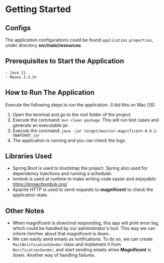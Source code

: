 # Getting Started

## Configs
The application configurations could be found `application.properties`, under directory **src/main/resources**.

## Prerequisites to Start the Application
```
- Java 11
- Maven 3.3.5+
```

## How to Run The Application
Execute the following steps to run the application. (I did this on Mac OS)
1. Open the terminal and go to the root folder of the project
2. Execute the command: `mvn clean package`. This will run test cases and generate an executable jar.
3. Execute the command: `java -jar target/monitor-magnificent-0.0.1-SNAPSHOT.jar`
4. The application is running and you can check the logs.

## Libraries Used
- Spring Boot is used to bootstrap the project. Spring also used for dependency injections and running a scheduler.
- lombok is used at runtime to make writing code easier and enjoyable: https://projectlombok.org/
- Apache HTTP is used to send requests to **magnificent** to check the application state.

## Other Notes
- When magnificent is down/not responding, this app will print error log, which could be handled
by our administrator's tool. This way we can inform him/her about that magnificent is down.
- We can easily send emails as notifications. To do so, we can create `MailNotificationSender` class and implement it
from `NorificationSender`, and start sending emails when **Magnificent** is down. Another way of handling failures.